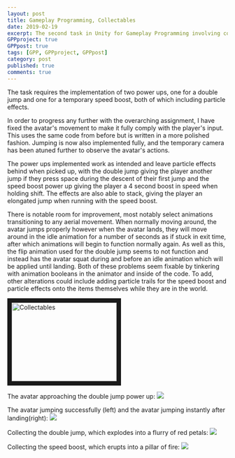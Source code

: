 ```yaml
---
layout: post
title: Gameplay Programming, Collectables
date: 2019-02-19
excerpt: The second task in Unity for Gameplay Programming involving collectables.
GPPproject: true
GPPpost: true
tags: [GPP, GPPproject, GPPpost]
category: post
published: true
comments: true
---
```


The task requires the implementation of two power ups, one for a double jump and one for a temporary speed boost, both of which including particle effects. 

In order to progress any further with the overarching assignment, I have fixed the avatar's movement to make it fully comply with the player's input. This uses the same code from before but is written in a more polished fashion. Jumping is now also implemented fully, and the temporary camera has been atuned further to observe the avatar's actions. 

The power ups implemented work as intended and leave particle effects behind when picked up, with the double jump giving the player another jump if they press space during the descent of their first jump and the speed boost power up giving the player a 4 second boost in speed when holding shift. The effects are also able to stack, giving the player an elongated jump when running with the speed boost. 

There is notable room for improvement, most notably select animations transitioning to any aerial movement. When normally moving around, the avatar jumps properly however when the avatar lands, they will move around in the idle animation for a number of seconds as if stuck in exit time, after which animations will begin to function normally again. As well as this, the flip animation used for the double jump seems to not function and instead has the avatar squat during and before an idle animation which will be applied until landing. Both of these problems seem fixable by tinkering with animation booleans in the animator and inside of the code. To add, other alterations could include adding particle trails for the speed boost and particle effects onto the items themselves while they are in the world.


<a href="http://www.youtube.com/watch?feature=player_embedded&v=k5QpSrsSK-s" target="_blank"><img src="http://img.youtube.com/vi/k5QpSrsSK-s/0.jpg" alt="Collectables" width="240" height="180" border="10" /></a>

The avatar approaching the double jump power up:
<a href="https://i.imgur.com/ej5kUd7.png"><img src="https://i.imgur.com/ej5kUd7.png"></a>

The avatar jumping successfully (left) and the avatar jumping instantly after landing(right):
<a href="https://i.imgur.com/9xZ40Xr.png"><img src="https://i.imgur.com/9xZ40Xr.png"></a>

Collecting the double jump, which explodes into a flurry of red petals:
<a href="https://i.imgur.com/CRpZVyG.png"><img src="https://i.imgur.com/CRpZVyG.png"></a>

Collecting the speed boost, which erupts into a pillar of fire:
<a href="https://i.imgur.com/kOxu1I1.png"><img src="https://i.imgur.com/kOxu1I1.png"></a>